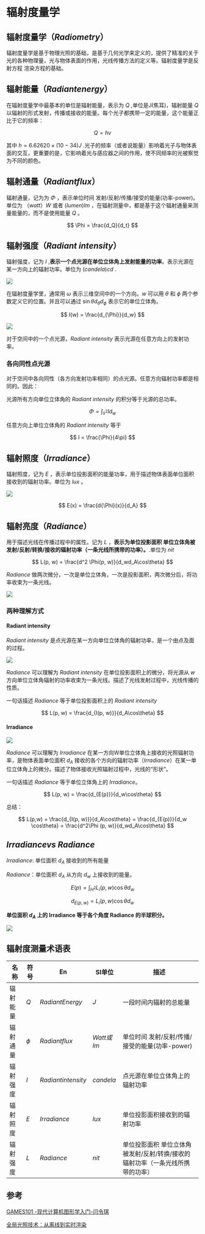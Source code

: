 # 辐射度量学

## 辐射度量学（*Radiometry*）

辐射度量学是基于物理光照的基础，是基于几何光学来定义的，提供了精准的关于光的各种物理量，光与物体表面的作用，光线传播方法的定义等。辐射度量学是反射方程 渲染方程的基础。

## 辐射能量（*Radiantenergy*）

在辐射度量学中最基本的单位是辐射能量，表示为 $Q$ ,单位是J(焦耳)，辐射能量 $Q$ 以辐射的形式发射，传播或接收的能量。每个光子都携带一定的能量，这个能量正比于它的频率：

$$
Q = hv
$$

其中 $h=6.62620×(10−34)J$ .光子的频率（或者说能量）影响着光子与物体表面的交互，更重要的是，它影响着光与感应器之间的作用，使不同频率的光被察觉为不同的颜色。

## 辐射通量（*Radiantflux*）

辐射通量，记为为 $\Phi$ ，表示单位时间 发射/反射/传播/接受的能量(功率-power)。单位为 $（watt）W$ 或者 $(lumen)lm$ ，在辐射测量中，都是基于这个辐射通量来测量能量的，而不是使用能量 $Q$ 。

$$
\Phi = \frac{d_Q}{d_t}
$$

## 辐射强度（*Radiant intensity*）

辐射强度，记为 $I$ ,**表示一个点光源在单位立体角上发射能量的功率**。表示光源在某一方向上的辐射功率。单位为 $(candela)cd$ .

![](../../\images\graphics-mathematics-basic-24-vector-1.jpg)

在辐射度量学里，通常用 $ω$ 表示三维空间中的一个方向。$w$ 可以用 $\theta$ 和 $\phi$ 两个参数定义它的位置。并且可以通过 $\sin\theta d_{\theta} d_{\phi}$ 表示它的单位立体角。

$$
I(w) = \frac{d_{\Phi}}{d_w}
$$

![](../../\images\graphics-mathematics-basic-24-vector-2.jpg)

对于空间中的一个点光源，*Radiant intensity* 表示光源在任意方向上的发射功率。

### 各向同性点光源

对于空间中各向同性（各方向发射功率相同）的点光源。任意方向辐射功率都是相同的。因此：

光源所有方向单位立体角的 *Radiant intensity* 的积分等于光源的总功率。 

$$
\Phi = \int_{s^2}Id_w
$$

任意方向上单位立体角的 *Radiant intensity* 等于

$$
I = \frac{\Phi}{4\pi}
$$

## 辐射照度（*Irradiance*）

辐射照度，记为 $E$ ，表示单位投影面积的能量功率，用于描述物体表面单位面积接收到的辐射功率。单位为 $lux$ 。

![](../../\images\graphics-mathematics-basic-24-vector-3.jpg)

$$
E(x) = \frac{d{\Phi}(x)}{d_A}
$$

## 辐射亮度（*Radiance*）

用于描述光线在传播过程中的属性。记为 $L$ ，**表示为单位投影面积 单位立体角被发射/反射/转换/接收的辐射功率（一条光线所携带的功率）。**.单位为 $nit$

$$
L(p, w) = \frac{d^2 \Phi(p, w)}{d_wd_A\cos\theta}
$$

*Radiance* 做两次微分，一次是单位立体角，一次是投影面积，两次微分后，将功率收束为一条光线。

![](../../\images\graphics-mathematics-basic-24-vector-4.jpg)

### 两种理解方式

#### Radiant intensity

*Radiant intensity* 是点光源在某一方向单位立体角的辐射功率，是一个由点及面的过程。

![](../../\images\graphics-mathematics-basic-24-vector-5.jpg)

*Radiance* 可以理解为 *Radiant intensity* 在单位投影面积上的微分，将光源从 $w$ 方向单位立体角辐射的功率收束为一条光线。描述了光线发射过程中，光线传播的性质。

一句话描述 *Radiance* 等于单位投影面积上的 *Radiant intensity*

$$
L(p, w) = \frac{d_{I(p, w)}}{d_A\cos\theta}
$$

#### Irradiance

![](../../\images\graphics-mathematics-basic-24-vector-6.jpg)

*Radiance* 可以理解为 *Irradiance* 在某一方向W单位立体角上接收的光照辐射功率，是物体表面单位面积 $d_A$ 接收的各个方向的辐射功率（*Irradiance*）在某一单位立体角上的微分。描述了物体接收光照辐射过程中，光线的“形状”。

一句话描述 *Radiance* 等于单位立体角上的 *Irradiance*。

$$
L(p, w) = \frac{d_{E(p)}}{d_w\cos\theta}
$$

总结：

$$
L(p,w) = \frac{d_{I(p, w)}}{d_A\cos\theta}
= \frac{d_{E(p)}}{d_w \cos\theta}
= \frac{d^2\Phi (p, w)}{d_wd_A\cos\theta}
$$

## *Irradiancevs Radiance*

$Irradiance$: 单位面积 $d_A$ 接收到的所有能量

$Radiance$：单位面积 $d_A$ 从方向 $d_w$ 上接收到的能量。

$$
E(p) = \int_{H^2}L_i(p, w)\cos\theta d_w
$$

$$
d_{E(p, w)} = L_i(p, w)\cos\theta d_w
$$

**单位面积 $d_A$ 上的 Irradiance 等于各个角度 Radiance 的半球积分。**

![](../../\images\graphics-mathematics-basic-24-vector-7.jpg)

## 辐射度测量术语表

| 名称   | 符号     | En                   | SI单位      | 描述                                        |
| ---- | ------ | -------------------- | --------- | ----------------------------------------- |
| 辐射能量 | $Q$    | $Radiant  Energy$    | $J$       | 一段时间内辐射的总能量                               |
| 辐射通量 | $\phi$ | $Radiant  flux$      | $Watt或lm$ | 单位时间 发射/反射/传播/接受的能量(功率-power)             |
| 辐射强度 | $I$    | $Radiant  intensity$ | $candela$ | 点光源在单位立体角上的辐射功率                           |
| 辐射照度 | $E$    | $Irradiance$         | $lux$     | 单位投影面积接收到的辐射功率                            |
| 辐射强度 | $L$    | $Radiance$           | $nit$     | 单位投影面积 单位立体角被发射/反射/转换/接收的辐射功率（一条光线所携带的功率） |

## 参考

[GAMES101 -现代计算机图形学入门-闫令琪](https://www.bilibili.com/video/BV1X7411F744?p=15&vd_source=b3b87210888ec87be647603921054a36)

[全局光照技术：从离线到实时渲染](https://www.thegibook.com/)
